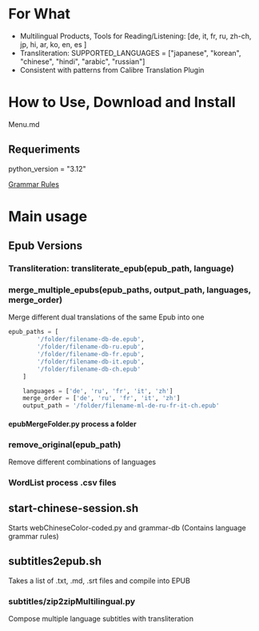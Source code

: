 # For What

- Multilingual Products, Tools for Reading/Listening: [de, it, fr, ru, zh-ch, jp, hi, ar, ko, en, es ]
- Transliteration: SUPPORTED_LANGUAGES = ["japanese", "korean", "chinese", "hindi", "arabic", "russian"]
- Consistent with patterns from Calibre Translation Plugin

# How to Use, Download and Install

Menu.md

## Requeriments

python_version = "3.12"

[Grammar Rules](https://github.com/zayabarrini/zayas-grammar-db)

# Main usage

## Epub Versions

### Transliteration: transliterate_epub(epub_path, language)

### merge_multiple_epubs(epub_paths, output_path, languages, merge_order)

Merge different dual translations of the same Epub into one

```python
epub_paths = [
        '/folder/filename-db-de.epub',
        '/folder/filename-db-ru.epub',
        '/folder/filename-db-fr.epub',
        '/folder/filename-db-it.epub',
        '/folder/filename-db-ch.epub'
    ]

    languages = ['de', 'ru', 'fr', 'it', 'zh']
    merge_order = ['de', 'ru', 'fr', 'it', 'zh']
    output_path = '/folder/filename-ml-de-ru-fr-it-ch.epub'
```

#### epubMergeFolder.py process a folder

### remove_original(epub_path)

Remove different combinations of languages

### WordList process .csv files

## start-chinese-session.sh

Starts webChineseColor-coded.py and grammar-db (Contains language grammar rules)

## subtitles2epub.sh

Takes a list of .txt, .md, .srt files and compile into EPUB

### subtitles/zip2zipMultilingual.py

Compose multiple language subtitles with transliteration
